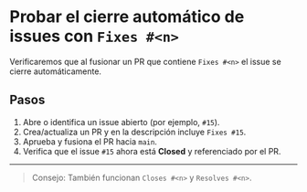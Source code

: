 # Probar el cierre automático de issues con `Fixes #<n>`

Verificaremos que al fusionar un PR que contiene `Fixes #<n>` el issue se cierre automáticamente.

## Pasos

1. Abre o identifica un issue abierto (por ejemplo, `#15`).
2. Crea/actualiza un PR y en la descripción incluye `Fixes #15`.
3. Aprueba y fusiona el PR hacia `main`.
4. Verifica que el issue `#15` ahora está **Closed** y referenciado por el PR.

---

> Consejo: También funcionan `Closes #<n>` y `Resolves #<n>`.
